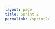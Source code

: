 ```yaml
---
layout: page
title: Sprint 2 
permalink: /sprint2/
---
```

<!DOCTYPE html>
<html lang="en">
<head>
    <meta charset="UTF-8">
    <meta name="viewport" content="width=device-width, initial-scale=1.0">
    <title>Part 1 - Fundamentals</title>
    <style>
        nav ul {
            list-style-type: none;
            margin: 0;
            padding: 0;
            overflow: hidden;
            background-color: #15935d;
            position: relative;
            z-index: 100;
        }

        nav li {
            float: left;
            position: relative;
        }

        nav li a {
            display: block;
            color: white;
            text-align: center;
            padding: 14px 16px;
            text-decoration: none;
            transition: all 0.3s ease;
            font-weight: bold;
        }

        nav li a:hover {
            background-color: #155f91;
            transform: scale(1.1);
        }

        nav ul ul {
            display: none;
            position: absolute;
            background-color: #155f91;
            top: 100%;
            left: 0;
            box-shadow: 0px 8px 16px rgba(0, 0, 0, 0.2);
            opacity: 0;
            transition: all 0.3s ease;
        }

        nav ul li:hover > ul {
            display: block;
            opacity: 1;
            transform: translateY(10px);
        }

        nav ul ul li {
            float: none;
            position: relative;
        }

        nav ul ul a {
            padding: 10px 16px;
        }

        nav ul ul li a:hover {
            background-color: #15935d;
            transform: translateX(10px);
        }

        img {
            transition: transform 0.3s ease;
            border-radius: 12px;
            box-shadow: 0px 4px 8px rgba(0, 0, 0, 0.1);
        }

        img:hover {
            transform: scale(1.05);
        }

        iframe {
            box-shadow: 0px 4px 8px rgba(0, 0, 0, 0.1);
            transition: transform 0.3s ease;
        }

        iframe:hover {
            transform: scale(1.03);
        }

        nav li a:before {
            content: '';
            position: absolute;
            width: 100%;
            height: 4px;
            background-color: white;
            bottom: 0;
            left: 0;
            transform: scaleX(0);
            transform-origin: bottom right;
            transition: transform 0.3s ease-out;
        }

        nav li a:hover:before {
            transform: scaleX(1);
            transform-origin: bottom left;
        }

        h1 {
            color: #2c3e50;
            text-align: center;
            margin-top: 20px;
        }

        .container {
            background-color: white;
            padding: 20px;
            border-radius: 8px;
            box-shadow: 0px 4px 8px rgba(0, 0, 0, 0.1);
            margin: 20px auto;
            width: 80%;
            max-width: 800px;
        }

        h2 {
            color: #2980b9;
            font-size: 24px;
            margin-top: 20px;
        }

        p {
            font-size: 1.1em;
            line-height: 1.6;
        }

        ul {
            list-style-type: disc;
            padding-left: 20px;
        }

        li {
            margin-bottom: 10px;
            font-size: 1.1em;
        }
    </style>
</head>
<nav>
    <ul>
        <li><a href="https://nighthawkcoders.github.io/portfolio_2025/csp/big-idea/p3/fundamentals">Sprint 2 Resources</a>
            <ul>
                <li><a href="https://nighthawkcoders.github.io/portfolio_2025/csp/big-idea/p3/fundamentals">Period 3 Lessons</a></li>
                <li><a href="https://docs.google.com/spreadsheets/d/1eHGWIXPmFyhhdkjCYhULZZxweWrCLLZLY0NlReUTi7c/edit?gid=0#gid=0">Period 3 Schedule</a></li>
                <li><a href="https://docs.google.com/spreadsheets/d/14h1omXeuwfE-chlK-InGmzPGwLkhnY1mPBVatxFL13c/edit?usp=sharing">3.2 Grades</a></li>
                <li><a href="https://nighthawkcoders.github.io/portfolio_2025/csse/javascript/fundamentals/for-loops/">JavaScript For Loops and Sprites</a></li>  
            </ul>
        </li>
        <li><a href="https://nighthawkcoders.github.io/portfolio_2025/csp/big-idea/p3/fundamentals">Sprint 2 Homework</a>
            <ul>
                <li><a href="https://gabrielac07.github.io/gabi_2025/hacks-3.1-3.4/">3.1 and 3.4</a></li>
                <li><a href="https://gabrielac07.github.io/gabi_2025/hacks-3.3-3.5/">3.3 and 3.5</a></li>
                <li><a href="https://gabrielac07.github.io/gabi_2025/hacks-3.6-3.7/">3.6 and 3.7</a></li>
                <li><a href="https://gabrielac07.github.io/gabi_2025/hacks-3.8/">3.8</a></li>
                <li><a href="https://gabrielac07.github.io/gabi_2025/hacks-3.10/">3.10</a></li>
                <li><a href="https://gabrielac07.github.io/gabi_2025/hacks-3.10/">3.10</a></li>
                <li><a href="https://gabrielac07.github.io/gabi_2025/hacks-final/">Final Hacks</a></li>
            </ul>
        </li>
    </ul>
</nav>
<body>
    <h1>Part 1 - Fundamentals</h1>

    <div class="container">
        <h2>This Unit Overview</h2>
        <p>In this unit, you will cover the foundational concepts of programming, which are crucial for understanding how to develop and think about algorithms and logic in coding. Here are the key topics:</p>

        <ul>
            <li><strong>3.1 Variables:</strong> Learn about variables, which are used to store data that can be reused and manipulated throughout the program.</li>
            <li><strong>3.2 Data Abstraction:</strong> Data abstraction involves using variables and data structures to manage and simplify the complexity of programs.</li>
            <li><strong>3.3 Mathematical Expressions:</strong> Understand how to use operators and expressions to perform calculations and manipulate data.</li>
            <li><strong>3.4 Strings:</strong> Learn about string data types and how to manipulate text within your programs.</li>
            <li><strong>3.5 Booleans:</strong> Dive into Boolean logic, which helps make decisions in your code using true or false values.</li>
            <li><strong>3.6 Conditionals:</strong> Explore conditionals, which allow your program to make decisions based on specific criteria.</li>
            <li><strong>3.7 Nested Conditionals:</strong> Learn how to use conditionals inside other conditionals to handle more complex decision-making.</li>
            <li><strong>3.8 Iteration:</strong> Understand loops and iteration, which allow for repetitive tasks to be automated and executed multiple times.</li>
            <li><strong>3.10 Lists:</strong> Study how to use lists (arrays) to store and manage collections of data within your program.</li>
        </ul>
    </div>
</body>

